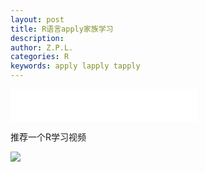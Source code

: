 ```yaml
---
layout: post
title: R语言apply家族学习
description:
author: Z.P.L.
categories: R
keywords: apply lapply tapply
---
```


<iframe frameborder="no" border="0" marginwidth="0" marginheight="0" width=298 height=52 src="//music.163.com/outchain/player?type=2&id=40024751&auto=1&height=32"></iframe>

推荐一个R学习视频


![](https://upload.wikimedia.org/wikipedia/commons/1/13/2019_BMW_740d_xDrive_M_Sport_Automatic_3.0_Front.jpg)
